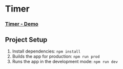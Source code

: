 # Timer

### [Timer - Demo](https://kurosavaakira.github.io/timer/dist/)

## Project Setup

1. Install dependencies: `npm install`
2. Builds the app for production: `npm run prod` 
3. Runs the app in the development mode: `npm run dev` 

